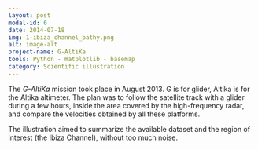 ```yaml
---
layout: post
modal-id: 6
date: 2014-07-18
img: 1-ibiza_channel_bathy.png
alt: image-alt
project-name: G-AltiKa
tools: Python - matplotlib - basemap
category: Scientific illustration
---
```


The *G-AltiKa* mission took place in August 2013. G is for glider, Altika is for the Altika altimeter. The plan was to follow the satellite track with a glider during a few hours, inside the area covered by the high-frequency radar, and compare the velocities obtained by all these platforms.

The illustration aimed to summarize the available dataset and the region of interest (the Ibiza Channel), without too much noise.
